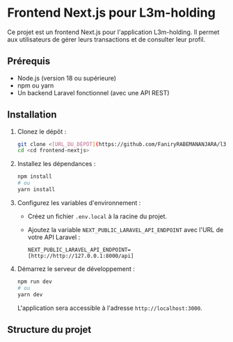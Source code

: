 # Frontend Next.js pour L3m-holding

Ce projet est un frontend Next.js pour l'application L3m-holding. Il permet aux utilisateurs de gérer leurs transactions et de consulter leur profil.

## Prérequis

* Node.js (version 18 ou supérieure)
* npm ou yarn
* Un backend Laravel fonctionnel (avec une API REST)

## Installation

1.  Clonez le dépôt :

    ```bash
    git clone <[URL_DU_DÉPÔT](https://github.com/FaniryRABEMANANJARA/l3m-front.git)>
    cd <cd frontend-nextjs>
    ```

2.  Installez les dépendances :

    ```bash
    npm install
    # ou
    yarn install
    ```

3.  Configurez les variables d'environnement :

    * Créez un fichier `.env.local` à la racine du projet.
    * Ajoutez la variable `NEXT_PUBLIC_LARAVEL_API_ENDPOINT` avec l'URL de votre API Laravel :

        ```
        NEXT_PUBLIC_LARAVEL_API_ENDPOINT=[http://http://127.0.0.1:8000/api]
        ```

4.  Démarrez le serveur de développement :

    ```bash
    npm run dev
    # ou
    yarn dev
    ```

    L'application sera accessible à l'adresse `http://localhost:3000`.

## Structure du projet